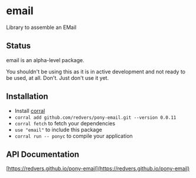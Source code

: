 # email

Library to assemble an EMail

## Status

email is an alpha-level package.

You shouldn't be using this as it is in active development and not ready to be used, at all. Don't. Just don't use it yet.

## Installation

* Install [corral](https://github.com/ponylang/corral)
* `corral add github.com/redvers/pony-email.git --version 0.0.11`
* `corral fetch` to fetch your dependencies
* `use "email"` to include this package
* `corral run -- ponyc` to compile your application

## API Documentation

[https://redvers.github.io/pony-email](https://redvers.github.io/pony-email)
